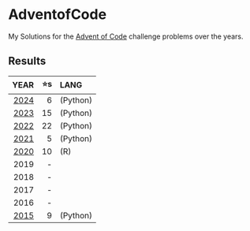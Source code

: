 # AdventofCode
My Solutions for the [Advent of Code](https://www.adventofcode.com) challenge problems over the years.

## Results
|YEAR|⭐s|LANG|
|-:|-:|:-|
|[2024](./2024/README.md)| 6  |    (Python)|
|[2023](./2023/README.md)| 15 |    (Python)|
|[2022](./2022/README.md)| 22 |    (Python)|
|[2021](./2021/README.md)| 5  |    (Python)|
|[2020](./2020/README.md)| 10 |    (R)     |
|2019|-||
|2018|-||
|2017|-||
|2016|-||
|[2015](./2015/README.md)| 9  |    (Python)|



